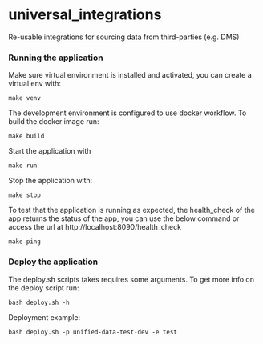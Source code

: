 # universal_integrations
Re-usable integrations for sourcing data from third-parties (e.g. DMS)

### Running the application

Make sure virtual environment is installed and activated, you can create a virtual env with:

```
make venv
```

The development environment is configured to use docker workflow. To build the docker image run:

```
make build
```

Start the application with
```
make run
```

Stop the application with:

```
make stop
```

To test that the application is running as expected, the health_check of the app returns the status of the app, you can use the below command or access the url at http://localhost:8090/health_check

```
make ping
```

### Deploy the application


The deploy.sh scripts takes requires some arguments. To get more info on the deploy script run:


```
bash deploy.sh -h
```

Deployment example:

```
bash deploy.sh -p unified-data-test-dev -e test
```
